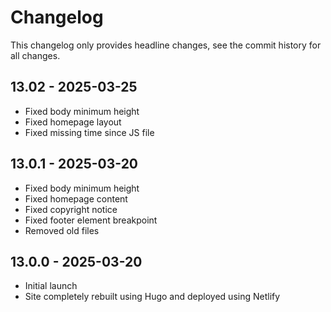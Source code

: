 # Changelog

This changelog only provides headline changes, see the commit history for all changes.

## 13.02 - 2025-03-25
* Fixed body minimum height
* Fixed homepage layout
* Fixed missing time since JS file

## 13.0.1 - 2025-03-20
* Fixed body minimum height
* Fixed homepage content
* Fixed copyright notice
* Fixed footer element breakpoint
* Removed old files

## 13.0.0 - 2025-03-20
* Initial launch
* Site completely rebuilt using Hugo and deployed using Netlify
